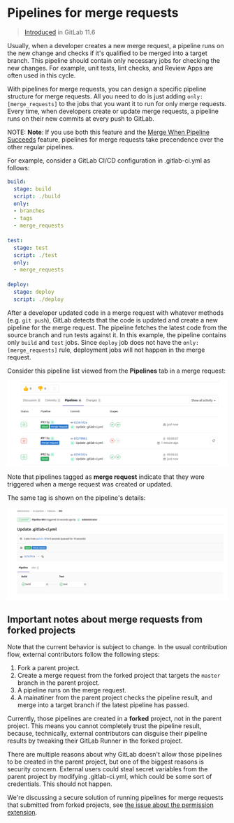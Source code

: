 # Pipelines for merge requests

> [Introduced](https://gitlab.com/gitlab-org/gitlab-ce/issues/15310) in GitLab 11.6

Usually, when a developer creates a new merge request, a pipeline runs on the
new change and checks if it's qualified to be merged into a target branch. This
pipeline should contain only necessary jobs for checking the new changes.
For example, unit tests, lint checks, and Review Apps are often used in this cycle.

With pipelines for merge requests, you can design a specific pipeline structure
for merge requests. All you need to do is just adding `only: [merge_requests]` to
the jobs that you want it to run for only merge requests.
Every time, when developers create or update merge requests, a pipeline runs on
their new commits at every push to GitLab.

NOTE: **Note**:
If you use both this feature and the [Merge When Pipeline Succeeds](../../user/project/merge_requests/merge_when_pipeline_succeeds.md)
feature, pipelines for merge requests take precendence over the other regular pipelines.

For example, consider a GitLab CI/CD configuration in .gitlab-ci.yml as follows:

```yaml
build:
  stage: build
  script: ./build
  only:
  - branches
  - tags
  - merge_requests

test:
  stage: test
  script: ./test
  only:
  - merge_requests

deploy:
  stage: deploy
  script: ./deploy
```

After a developer updated code in a merge request with whatever methods (e.g. `git push`),
GitLab detects that the code is updated and create a new pipeline for the merge request.
The pipeline fetches the latest code from the source branch and run tests against it.
In this example, the pipeline contains only `build` and `test` jobs.
Since `deploy` job does not have the `only: [merge_requests]` rule,
deployment jobs will not happen in the merge request.

Consider this pipeline list viewed from the **Pipelines** tab in a merge request:

![Merge request page](img/merge_request.png)

Note that pipelines tagged as **merge request** indicate that they were triggered
when a merge request was created or updated.

The same tag is shown on the pipeline's details:

![Pipeline's details](img/pipeline_detail.png)

## Important notes about merge requests from forked projects

Note that the current behavior is subject to change. In the usual contribution
flow, external contributors follow the following steps:

1. Fork a parent project.
1. Create a merge request from the forked project that targets the `master` branch
in the parent project.
1. A pipeline runs on the merge request.
1. A mainatiner from the parent project checks the pipeline result, and merge
into a target branch if the latest pipeline has passed.

Currently, those pipelines are created in a **forked** project, not in the
parent project. This means you cannot completely trust the pipeline result,
because, technically, external contributors can disguise their pipeline results
by tweaking their GitLab Runner in the forked project.

There are multiple reasons about why GitLab doesn't allow those pipelines to be
created in the parent project, but one of the biggest reasons is security concern.
External users could steal secret variables from the parent project by modifying
.gitlab-ci.yml, which could be some sort of credentials. This should not happen.

We're discussing a secure solution of running pipelines for merge requests
that submitted from forked projects,
see [the issue about the permission extension](https://gitlab.com/gitlab-org/gitlab-ce/issues/23902).
